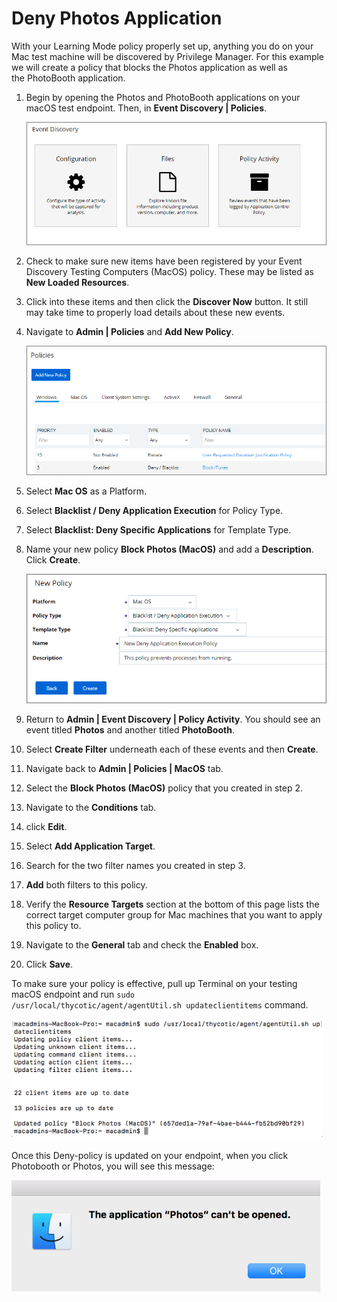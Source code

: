 [title]: # (Deny Photos)
[tags]: # (standard user, policy, macOS)
[priority]: # (7)
# Deny Photos Application

With your Learning Mode policy properly set up, anything you do on your Mac test machine will be discovered by Privilege Manager. For this example we will create a policy that blocks the Photos application as well as the PhotoBooth application.

1. Begin by opening the Photos and PhotoBooth applications on your macOS test endpoint. Then, in __Event Discovery | Policies__.

   ![Event Discovery](images/deny/deny-3.png)
1. Check to make sure new items have been registered by your Event Discovery Testing Computers (MacOS) policy. These may be listed as __New Loaded Resources__.
1. Click into these items and then click the __Discover Now__ button. It still may take time to properly load details about these new events.
1. Navigate to __Admin | Policies__ and __Add New Policy__.

   ![Add New Policy](images/deny/deny-1.png)
1. Select __Mac OS__ as a Platform.
1. Select __Blacklist / Deny Application Execution__ for Policy Type.
1. Select __Blacklist: Deny Specific Applications__ for Template Type.
1. Name your new policy __Block Photos (MacOS)__ and add a __Description__. Click __Create__.

   ![Add New Policy](images/deny/deny-2.png)
1. Return to __Admin | Event Discovery | Policy Activity__. You should see an event titled __Photos__ and another titled __PhotoBooth__.
1. Select __Create Filter__ underneath each of these events and then __Create__.
1. Navigate back to __Admin | Policies | MacOS__ tab.
1. Select the __Block Photos (MacOS)__ policy that you created in step 2.
1. Navigate to the __Conditions__ tab.
1. click __Edit__.
1. Select __Add Application Target__.
1. Search for the two filter names you created in step 3.
1. __Add__ both filters to this policy.
1. Verify the __Resource Targets__ section at the bottom of this page lists the correct target computer group for Mac machines that you want to apply this policy to.
1. Navigate to the __General__ tab and check the __Enabled__ box.
1. Click __Save__.

To make sure your policy is effective, pull up Terminal on your testing macOS endpoint and run `sudo /usr/local/thycotic/agent/agentUtil.sh updateclientitems` command.

![Run command example output](images/deny/d7d7bf8633974b86f2aea84abd06c23a.png)

Once this Deny-policy is updated on your endpoint, when you click Photobooth or Photos, you will see this message: 

![Application denied message](images/deny/594b47d0394d80282b11ba0f123e1674.png)
